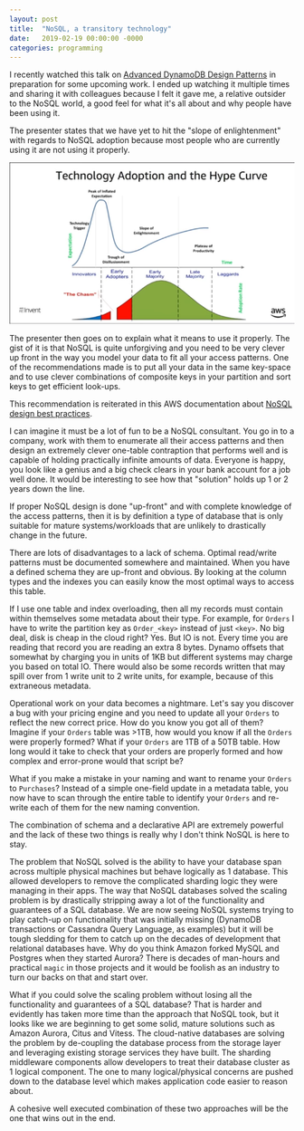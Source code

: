 ```yaml
---
layout: post
title:  "NoSQL, a transitory technology"
date:   2019-02-19 00:00:00 -0000
categories: programming
---
```


I recently watched this talk on [Advanced DynamoDB Design Patterns](https://www.youtube.com/watch?v=HaEPXoXVf2k) in preparation for some upcoming work. I ended up watching it multiple times and sharing it with colleagues because I felt it gave me, a relative outsider to the NoSQL world, a good feel for what it's all about and why people have been using it.

The presenter states that we have yet to hit the "slope of enlightenment" with regards to NoSQL adoption because most people who are currently using it are not using it properly.

<img src="/dynamo-hype-curve.png" />

The presenter then goes on to explain what it means to use it properly. The gist of it is that NoSQL is quite unforgiving and you need to be very clever up front in the way you model your data to fit all your access patterns. One of the recommendations made is to put all your data in the same key-space and to use clever combinations of composite keys in your partition and sort keys to get efficient look-ups.

This recommendation is reiterated in this AWS documentation about [NoSQL design best practices](https://docs.aws.amazon.com/amazondynamodb/latest/developerguide/bp-general-nosql-design.html#bp-general-nosql-design-concepts).

I can imagine it must be a lot of fun to be a NoSQL consultant. You go in to a company, work with them to enumerate all their access patterns and then design an extremely clever one-table contraption that performs well and is capable of holding practically infinite amounts of data. Everyone is happy, you look like a genius and a big check clears in your bank account for a job well done. It would be interesting to see how that "solution" holds up 1 or 2 years down the line.

If proper NoSQL design is done "up-front" and with complete knowledge of the access patterns, then it is by definition a type of database that is only suitable for mature systems/workloads that are unlikely to drastically change in the future.

There are lots of disadvantages to a lack of schema. Optimal read/write patterns must be documented somewhere and maintained. When you have a defined schema they are up-front and obvious. By looking at the column types and the indexes you can easily know the most optimal ways to access this table.

If I use one table and index overloading, then all my records must contain within themselves some metadata about their type. For example, for `Orders` I have to write the partition key as `Order_<key>` instead of just `<key>`. No big deal, disk is cheap in the cloud right? Yes. But IO is not. Every time you are reading that record you are reading an extra 8 bytes. Dynamo offsets that somewhat by charging you in units of 1KB but different systems may charge you based on total IO. There would also be some records written that may spill over from 1 write unit to 2 write units, for example, because of this extraneous metadata.

Operational work on your data becomes a nightmare. Let's say you discover a bug with your pricing engine and you need to update all your `Orders` to reflect the new correct price. How do you know you got all of them? Imagine if your `Orders` table was >1TB, how would you know if all the `Orders` were properly formed? What if your `Orders` are 1TB of a 50TB table. How long would it take to check that your orders are properly formed and how complex and error-prone would that script be?

What if you make a mistake in your naming and want to rename your `Orders` to `Purchases`? Instead of a simple one-field update in a metadata table, you now have to scan through the entire table to identify your `Orders` and re-write each of them for the new naming convention.

The combination of schema and a declarative API are extremely powerful and the lack of these two things is really why I don't think NoSQL is here to stay.

The problem that NoSQL solved is the ability to have your database span across multiple physical machines but behave logically as 1 database. This allowed developers to remove the complicated sharding logic they were managing in their apps. The way that NoSQL databases solved the scaling problem is by drastically stripping away a lot of the functionality and guarantees of a SQL database. We are now seeing NoSQL systems trying to play catch-up on functionality that was initially missing (DynamoDB transactions or Cassandra Query Language, as examples) but it will be tough sledding for them to catch up on the decades of development that relational databases have. Why do you think Amazon forked MySQL and Postgres when they started Aurora? There is decades of man-hours and practical `magic` in those projects and it would be foolish as an industry to turn our backs on that and start over.

What if you could solve the scaling problem without losing all the functionality and guarantees of a SQL database? That is harder and evidently has taken more time than the approach that NoSQL took, but it looks like we are beginning to get some solid, mature solutions such as Amazon Aurora, Citus and Vitess. The cloud-native databases are solving the problem by de-coupling the database process from the storage layer and leveraging existing storage services they have built. The sharding middleware components allow developers to treat their database cluster as 1 logical component. The one to many logical/physical concerns are pushed down to the database level which makes application code easier to reason about.

A cohesive well executed combination of these two approaches will be the one that wins out in the end.
